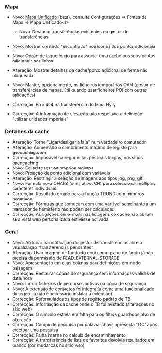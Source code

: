 ### Mapa
- Novo: [Mapa Unificado](https://github.com/cgeo/cgeo/wiki/UnifiedMap) (beta), consulte
Configurações => Fontes de Mapa => Mapa Unificado<1></li> 
  
  - Novo: Destacar transferências existentes no gestor de transferências
- Novo: Mostrar o estado "encontrado" nos ícones dos pontos adicionais
- Novo: Opção de toque longo para associar uma cache aos seus pontos adicionais por linhas
- Alteração: Mostrar detalhes da cache/ponto adicional de forma não bloqueada
- Novo: Manter, opcionalmente, os ficheiros temporários OAM (gestor de transferências de mapas, útil quando usar ficheiros POI com outras aplicações)
- Correcção: Erro 404 na transferência do tema Hylly
- Correcção: A informação de elevação não respeitava a definição "utilizar unidades imperiais"</ul> 



### Detalhes da cache

- Alteração: Torne "Ligar/desligar a fala" num verdadeiro comutador
- Alteração: Aumentado o comprimento máximo de registo para geocaching.com
- Correcção: Impossível carregar notas pessoais longas, nos sítios opencaching
- Novo: Editar/apagar os próprios registos
- Novo: Projeção de ponto adicional com variáveis
- Alteração: Restringir a seleção de imagens aos tipos jpg, png, gif
- Novo: Fórmula nova CHARS (diminutivo: CH) para seleccionar múltiplos caracteres individuais
- Correcção: Resultado errado para a função TRUNC com números negativos
- Correcção: Fórmulas que começam com uma variável semelhante a um marcador de hemisfério não podem ser calculadas
- Correcção: As ligações em e-mails nas listagens de cache não abriam se a vista web personalizada estivesse activada



### Geral

- Novo: Ao tocar na notificação do gestor de transferências abre a visualização "transferências pendentes"
- Alteração: Usar imagem de fundo do ecrã como plano de fundo já não precisa da permissão de READ_EXTERNAL_STORAGE
- Novo: Apresentação em duas colunas para definições em modo paisagem
- Correcção: Restaurar cópias de segurança sem informações válidas de data/hora
- Novo: Incluir ficheiros de percursos activos na cópia de segurança
- Novo: A extensão de contactos foi integrada como uma funcionalidade do c:geo (já não é necessário instalar a extensão)
- Correcção: Reformulados os tipos de registo padrão de TB
- Correcção: Informação da cache onde o TB foi avistado (alterações no sítio web)
- Correcção: O símbolo estrela em falta para os filtros guardados alvo de alteração
- Correcção: Campo de pesquisa por palavra-chave apresenta "GC" após efectuar uma pesquisa
- Correcção: Falha interna no cálculo de encaminhamento
- Correcção: A transferência de lista de favoritos devolvia resultados em branco (por mudanças no sítio web)
